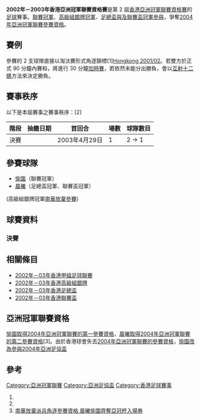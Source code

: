 **2002年－2003年香港亞洲冠軍聯賽資格賽**是第 2 屆[香港亞洲冠軍聯賽資格賽](../Page/香港亞洲冠軍聯賽資格賽.md "wikilink")的[足球](../Page/足球.md "wikilink")賽事。[聯賽冠軍](https://zh.wikipedia.org/wiki/2002年－03年香港甲組足球聯賽 "wikilink")、[高級組銀牌冠軍](https://zh.wikipedia.org/wiki/2002年－03年香港高級組銀牌 "wikilink")、[足總盃與及](https://zh.wikipedia.org/wiki/2002年－03年香港足總盃 "wikilink")[聯賽盃冠軍參與](https://zh.wikipedia.org/wiki/2002年－03年香港聯賽盃 "wikilink")，爭奪[2004年亞洲冠軍聯賽參賽資格](https://zh.wikipedia.org/wiki/2004年亞足聯冠軍聯賽 "wikilink")。

## 賽例

參賽的 2 支球隊直接以淘汰賽形式角逐錦標\[1\][Hongkong 2001/02](http://www.rsssf.com/tablesh/hk02.html)</ref>。若雙方於正式 90 分鐘內賽和，將進行 30 分鐘[加時賽](https://zh.wikipedia.org/wiki/加時賽 "wikilink")，若依然未能分出勝負，會以[互射十二碼](../Page/互射十二碼.md "wikilink")方法來決定勝負。

## 賽事秩序

以下是本屆賽事之賽事秩序：\[2\]

| 階段 | 抽籤日期 | 首回合        | 場數 | 球隊數目  |
| -- | ---- | ---------- | -- | ----- |
| 決賽 |      | 2003年4月29日 | 1  | 2 → 1 |

## 參賽球隊

  - [愉園](../Page/愉園體育會.md "wikilink")（聯賽冠軍）
  - [晨曦](../Page/晨曦體育會.md "wikilink")（足總盃冠軍、聯賽盃冠軍）

(高級組銀牌冠軍[南華放棄參賽](https://zh.wikipedia.org/wiki/南華足球隊 "wikilink"))

## 球賽資料

### 決賽

## 相關條目

  - [2002年－03年香港甲組足球聯賽](https://zh.wikipedia.org/wiki/2002年－03年香港甲組足球聯賽 "wikilink")
  - [2002年－03年香港高級組銀牌](https://zh.wikipedia.org/wiki/2002年－03年香港高級組銀牌 "wikilink")
  - [2002年－03年香港足總盃](https://zh.wikipedia.org/wiki/2002年－03年香港足總盃 "wikilink")
  - [2002年－03年香港聯賽盃](https://zh.wikipedia.org/wiki/2002年－03年香港聯賽盃 "wikilink")

## 亞洲冠軍聯賽資格

[愉園取得](../Page/愉園體育會.md "wikilink")[2004年亞洲冠軍聯賽的第一參賽資格](https://zh.wikipedia.org/wiki/2004年亞足聯冠軍聯賽 "wikilink")，[晨曦取得](../Page/晨曦體育會.md "wikilink")[2004年亞洲冠軍聯賽的第二參賽資格](https://zh.wikipedia.org/wiki/2004年亞足聯冠軍聯賽 "wikilink")\[3\]。由於香港球會失去[2004年亞洲冠軍聯賽的參賽資格](https://zh.wikipedia.org/wiki/2004年亞足聯冠軍聯賽 "wikilink")，[愉園改為參與](../Page/愉園體育會.md "wikilink")[2004年亞洲足協盃](../Page/2004年亞洲足協盃.md "wikilink")

## 參考

[Category:亞洲冠軍聯賽](https://zh.wikipedia.org/wiki/Category:亞洲冠軍聯賽 "wikilink") [Category:亞洲足協盃](https://zh.wikipedia.org/wiki/Category:亞洲足協盃 "wikilink") [Category:香港足球賽事](https://zh.wikipedia.org/wiki/Category:香港足球賽事 "wikilink")

1.
2.
3.  [南華放棄派兵角逐參賽資格 晨曦愉園齊奪亞冠杯入場券](http://the-sun.on.cc/channels/sport/20030430/20030430022208_0004.html)